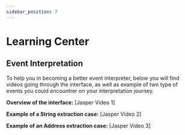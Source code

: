 ```yaml
---
sidebar_position: 7
---
```


# Learning Center

## Event Interpretation

To help you in becoming a better event interpreter, below you will find videos going through the interface, as well as example of two type of events you could encountrer on your interpretation journey.

**Overview of the interface:**
[Jasper Video 1]

**Example of a String extraction case:**
[Jasper Video 2]

**Example of an Address extraction case:**
[Jasper Video 3]
